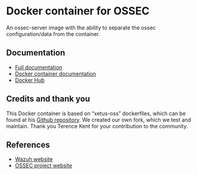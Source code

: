 # Docker container for OSSEC

An ossec-server image with the ability to separate the ossec configuration/data from the container. 

## Documentation

* [Full documentation](http://documentation.wazuh.com)
* [Docker container documentation](http://documentation.wazuh.com/en/latest/ossec_docker.html#ossec-hids-container)
* [Docker Hub](https://hub.docker.com/r/wazuh/docker-ossec/)

## Credits and thank you

This Docker container is based on “xetus-oss” dockerfiles, which can be found at his [Github repository](https://github.com/xetus-oss/docker-ossec-server). We created our own fork, which we test and maintain. Thank you Terence Kent for your contribution to the community.

## References

* [Wazuh website](http://wazuh.com)
* [OSSEC project website](http://ossec.github.io)
